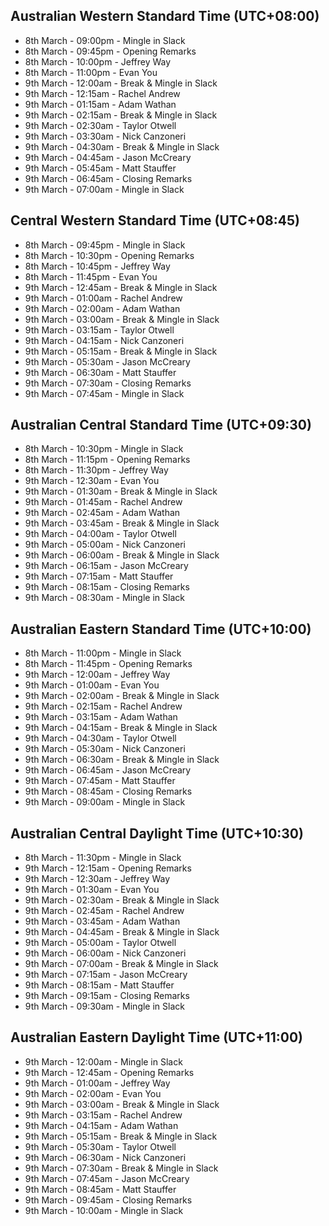 ## Australian Western Standard Time (UTC+08:00)

- 8th March - 09:00pm - Mingle in Slack
- 8th March - 09:45pm - Opening Remarks
- 8th March - 10:00pm - Jeffrey Way
- 8th March - 11:00pm - Evan You
- 9th March - 12:00am - Break & Mingle in Slack
- 9th March - 12:15am - Rachel Andrew
- 9th March - 01:15am - Adam Wathan
- 9th March - 02:15am - Break & Mingle in Slack
- 9th March - 02:30am - Taylor Otwell
- 9th March - 03:30am - Nick Canzoneri
- 9th March - 04:30am - Break & Mingle in Slack
- 9th March - 04:45am - Jason McCreary
- 9th March - 05:45am - Matt Stauffer
- 9th March - 06:45am - Closing Remarks
- 9th March - 07:00am - Mingle in Slack

## Central Western Standard Time (UTC+08:45)

- 8th March - 09:45pm - Mingle in Slack
- 8th March - 10:30pm - Opening Remarks
- 8th March - 10:45pm - Jeffrey Way
- 8th March - 11:45pm - Evan You
- 9th March - 12:45am - Break & Mingle in Slack
- 9th March - 01:00am - Rachel Andrew
- 9th March - 02:00am - Adam Wathan
- 9th March - 03:00am - Break & Mingle in Slack
- 9th March - 03:15am - Taylor Otwell
- 9th March - 04:15am - Nick Canzoneri
- 9th March - 05:15am - Break & Mingle in Slack
- 9th March - 05:30am - Jason McCreary
- 9th March - 06:30am - Matt Stauffer
- 9th March - 07:30am - Closing Remarks
- 9th March - 07:45am - Mingle in Slack

## Australian Central Standard Time (UTC+09:30)

- 8th March - 10:30pm - Mingle in Slack
- 8th March - 11:15pm - Opening Remarks
- 8th March - 11:30pm - Jeffrey Way
- 9th March - 12:30am - Evan You
- 9th March - 01:30am - Break & Mingle in Slack
- 9th March - 01:45am - Rachel Andrew
- 9th March - 02:45am - Adam Wathan
- 9th March - 03:45am - Break & Mingle in Slack
- 9th March - 04:00am - Taylor Otwell
- 9th March - 05:00am - Nick Canzoneri
- 9th March - 06:00am - Break & Mingle in Slack
- 9th March - 06:15am - Jason McCreary
- 9th March - 07:15am - Matt Stauffer
- 9th March - 08:15am - Closing Remarks
- 9th March - 08:30am - Mingle in Slack

## Australian Eastern Standard Time (UTC+10:00)

- 8th March - 11:00pm - Mingle in Slack
- 8th March - 11:45pm - Opening Remarks
- 9th March - 12:00am - Jeffrey Way
- 9th March - 01:00am - Evan You
- 9th March - 02:00am - Break & Mingle in Slack
- 9th March - 02:15am - Rachel Andrew
- 9th March - 03:15am - Adam Wathan
- 9th March - 04:15am - Break & Mingle in Slack
- 9th March - 04:30am - Taylor Otwell
- 9th March - 05:30am - Nick Canzoneri
- 9th March - 06:30am - Break & Mingle in Slack
- 9th March - 06:45am - Jason McCreary
- 9th March - 07:45am - Matt Stauffer
- 9th March - 08:45am - Closing Remarks
- 9th March - 09:00am - Mingle in Slack

## Australian Central Daylight Time (UTC+10:30)

- 8th March - 11:30pm - Mingle in Slack
- 9th March - 12:15am - Opening Remarks
- 9th March - 12:30am - Jeffrey Way
- 9th March - 01:30am - Evan You
- 9th March - 02:30am - Break & Mingle in Slack
- 9th March - 02:45am - Rachel Andrew
- 9th March - 03:45am - Adam Wathan
- 9th March - 04:45am - Break & Mingle in Slack
- 9th March - 05:00am - Taylor Otwell
- 9th March - 06:00am - Nick Canzoneri
- 9th March - 07:00am - Break & Mingle in Slack
- 9th March - 07:15am - Jason McCreary
- 9th March - 08:15am - Matt Stauffer
- 9th March - 09:15am - Closing Remarks
- 9th March - 09:30am - Mingle in Slack

## Australian Eastern Daylight Time (UTC+11:00)

- 9th March - 12:00am - Mingle in Slack
- 9th March - 12:45am - Opening Remarks
- 9th March - 01:00am - Jeffrey Way
- 9th March - 02:00am - Evan You
- 9th March - 03:00am - Break & Mingle in Slack
- 9th March - 03:15am - Rachel Andrew
- 9th March - 04:15am - Adam Wathan
- 9th March - 05:15am - Break & Mingle in Slack
- 9th March - 05:30am - Taylor Otwell
- 9th March - 06:30am - Nick Canzoneri
- 9th March - 07:30am - Break & Mingle in Slack
- 9th March - 07:45am - Jason McCreary
- 9th March - 08:45am - Matt Stauffer
- 9th March - 09:45am - Closing Remarks
- 9th March - 10:00am - Mingle in Slack
